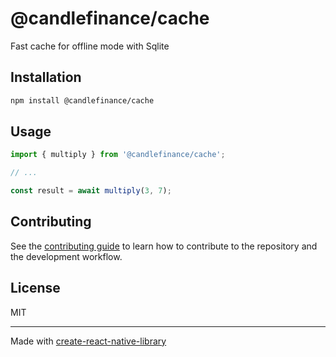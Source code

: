 # @candlefinance/cache

Fast cache for offline mode with Sqlite

## Installation

```sh
npm install @candlefinance/cache
```

## Usage

```js
import { multiply } from '@candlefinance/cache';

// ...

const result = await multiply(3, 7);
```

## Contributing

See the [contributing guide](CONTRIBUTING.md) to learn how to contribute to the repository and the development workflow.

## License

MIT

---

Made with [create-react-native-library](https://github.com/callstack/react-native-builder-bob)
